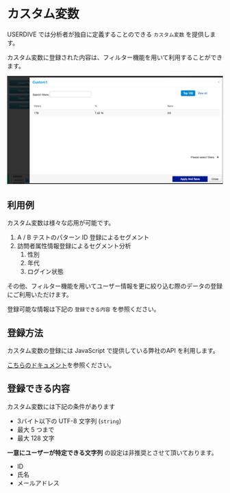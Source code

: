 # カスタム変数

USERDIVE では分析者が独自に定義することのできる `カスタム変数` を提供します。

カスタム変数に登録された内容は、フィルター機能を用いて利用することができます。

![customvar filter](./customvar.png)

## 利用例

カスタム変数は様々な応用が可能です。

1. A / B テストのパターン ID 登録によるセグメント
1. 訪問者属性情報登録によるセグメント分析
    1. 性別
    1. 年代
    1. ログイン状態

その他、フィルター機能を用いてユーザー情報を更に絞り込む際のデータの登録にご利用いただけます。

登録可能な情報は下記の `登録できる内容` を参照ください。

## 登録方法

カスタム変数の登録には JavaScript で提供している弊社のAPI を利用します。

[こちらのドキュメント](../../devguide/javascript/api/setcustomvar.html)を参照ください。

## 登録できる内容

カスタム変数には下記の条件があります

- 3バイト以下の UTF-8 文字列 (`string`)
- 最大 5 つまで
- 最大 128 文字

**一意にユーザーが特定できる文字列** の設定は非推奨とさせて頂いております。

- ID
- 氏名
- メールアドレス
